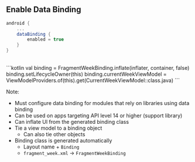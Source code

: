 ## Enable Data Binding

```gradle
android {
    ...
    dataBinding {
        enabled = true
    }
}
```
<br />
```kotlin
val binding = FragmentWeekBinding.inflate(inflater, container, false)
binding.setLifecycleOwner(this)
binding.currentWeekViewModel = 
    ViewModelProviders.of(this).get(CurrentWeekViewModel::class.java)
```

Note:
+ Must configure data binding for modules that rely on libraries using data binding
+ Can be used on apps targeting API level 14 or higher (support library)
+ Can inflate UI from the generated binding class
+ Tie a view model to a binding object
    + Can also tie other objects
+ Binding class is generated automatically
    + Layout name + `Binding`
    + `fragment_week.xml` -> `FragmentWeekBinding`
